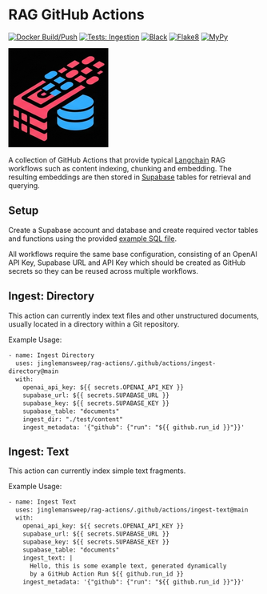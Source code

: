 # RAG GitHub Actions

[![Docker Build/Push](https://github.com/jinglemansweep/rag-actions/actions/workflows/docker.yml/badge.svg)](https://github.com/jinglemansweep/rag-actions/actions/workflows/docker.yml) [![Tests: Ingestion](https://github.com/jinglemansweep/rag-actions/actions/workflows/test-ingest.yml/badge.svg)](https://github.com/jinglemansweep/rag-actions/actions/workflows/test-ingest.yml) [![Black](https://github.com/jinglemansweep/rag-actions/actions/workflows/black.yml/badge.svg)](https://github.com/jinglemansweep/rag-actions/actions/workflows/black.yml) [![Flake8](https://github.com/jinglemansweep/rag-actions/actions/workflows/flake8.yml/badge.svg)](https://github.com/jinglemansweep/rag-actions/actions/workflows/flake8.yml) [![MyPy](https://github.com/jinglemansweep/rag-actions/actions/workflows/mypy.yml/badge.svg)](https://github.com/jinglemansweep/rag-actions/actions/workflows/mypy.yml)

![Logo](./docs/images/logo.png)

A collection of GitHub Actions that provide typical [Langchain](https://www.langchain.com/) RAG workflows such as content indexing, chunking and embedding. The resulting embeddings are then stored in [Supabase](https://supabase.com/) tables for retrieval and querying.

## Setup

Create a Supabase account and database and create required vector tables and functions using the provided [example SQL file](./supabase/setup.sql).

All workflows require the same base configuration, consisting of an OpenAI API Key, Supabase URL and API Key which should be created as GitHub secrets so they can be reused across multiple workflows.

## Ingest: Directory

This action can currently index text files and other unstructured documents, usually located in a directory within a Git repository.

Example Usage:

    - name: Ingest Directory
      uses: jinglemansweep/rag-actions/.github/actions/ingest-directory@main
      with:
        openai_api_key: ${{ secrets.OPENAI_API_KEY }}
        supabase_url: ${{ secrets.SUPABASE_URL }}
        supabase_key: ${{ secrets.SUPABASE_KEY }}
        supabase_table: "documents"
        ingest_dir: "./test/content"
        ingest_metadata: '{"github": {"run": "${{ github.run_id }}"}}'

## Ingest: Text

This action can currently index simple text fragments.

Example Usage:

    - name: Ingest Text
      uses: jinglemansweep/rag-actions/.github/actions/ingest-text@main
      with:
        openai_api_key: ${{ secrets.OPENAI_API_KEY }}
        supabase_url: ${{ secrets.SUPABASE_URL }}
        supabase_key: ${{ secrets.SUPABASE_KEY }}
        supabase_table: "documents"
        ingest_text: |
          Hello, this is some example text, generated dynamically
          by a GitHub Action Run ${{ github.run_id }}
        ingest_metadata: '{"github": {"run": "${{ github.run_id }}"}}'
